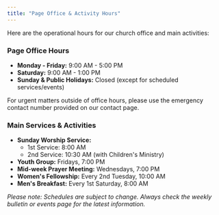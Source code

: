 ```yaml
---
title: "Page Office & Activity Hours"
---
```


Here are the operational hours for our church office and main activities:

### Page Office Hours

*   **Monday - Friday:** 9:00 AM - 5:00 PM
*   **Saturday:** 9:00 AM - 1:00 PM
*   **Sunday & Public Holidays:** Closed (except for scheduled services/events)

For urgent matters outside of office hours, please use the emergency contact number provided on our contact page.

### Main Services & Activities

*   **Sunday Worship Service:**
    *   1st Service: 8:00 AM
    *   2nd Service: 10:30 AM (with Children's Ministry)
*   **Youth Group:** Fridays, 7:00 PM
*   **Mid-week Prayer Meeting:** Wednesdays, 7:00 PM
*   **Women's Fellowship:** Every 2nd Tuesday, 10:00 AM
*   **Men's Breakfast:** Every 1st Saturday, 8:00 AM

_Please note: Schedules are subject to change. Always check the weekly bulletin or events page for the latest information._